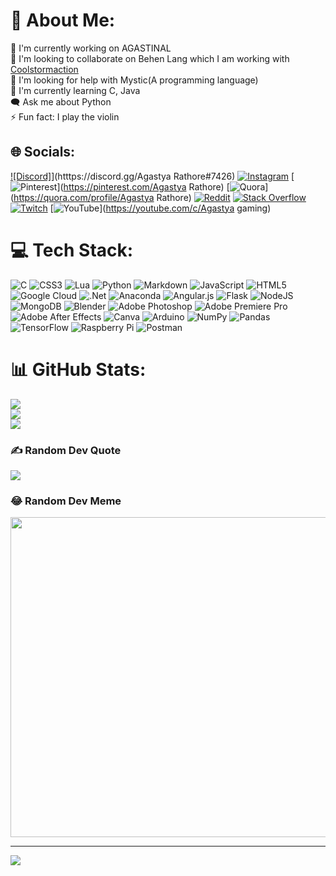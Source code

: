 # 💫 About Me:
🔭 I'm currently working on AGASTINAL<br>👯 I'm looking to collaborate on Behen Lang which I am working with [Coolstormaction](https://github.com/Coolstormaction)<br>🤝 I'm looking for help with Mystic(A programming language)<br>🌱 I'm currently learning C, Java<br>🗨️ Ask me about Python<br>⚡ Fun fact: I play the violin


## 🌐 Socials:
[![Discord]](https://img.shields.io/badge/Discord-%237289DA.svg?logo=discord&logoColor=white)](htttps://discord.gg/Agastya Rathore#7426) [![Instagram](https://img.shields.io/badge/Instagram-%23E4405F.svg?logo=Instagram&logoColor=white)](https://instagram.com/01010101101agastya) [![Pinterest](https://img.shields.io/badge/Pinterest-%23E60023.svg?logo=Pinterest&logoColor=white)](https://pinterest.com/Agastya Rathore) [![Quora](https://img.shields.io/badge/Quora-%23B92B27.svg?logo=Quora&logoColor=white)](https://quora.com/profile/Agastya Rathore) [![Reddit](https://img.shields.io/badge/Reddit-%23FF4500.svg?logo=Reddit&logoColor=white)](https://reddit.com/user/SpaceboiThingPeople) [![Stack Overflow](https://img.shields.io/badge/-Stackoverflow-FE7A16?logo=stack-overflow&logoColor=white)](https://stackoverflow.com/users/RathoreAgastya) [![Twitch](https://img.shields.io/badge/Twitch-%239146FF.svg?logo=Twitch&logoColor=white)](https://twitch.tv/agastya_rathore) [![YouTube](https://img.shields.io/badge/YouTube-%23FF0000.svg?logo=YouTube&logoColor=white)](https://youtube.com/c/Agastya gaming) 

# 💻 Tech Stack:
![C](https://img.shields.io/badge/c-%2300599C.svg?style=for-the-badge&logo=c&logoColor=white) ![CSS3](https://img.shields.io/badge/css3-%231572B6.svg?style=for-the-badge&logo=css3&logoColor=white) ![Lua](https://img.shields.io/badge/lua-%232C2D72.svg?style=for-the-badge&logo=lua&logoColor=white) ![Python](https://img.shields.io/badge/python-3670A0?style=for-the-badge&logo=python&logoColor=ffdd54) ![Markdown](https://img.shields.io/badge/markdown-%23000000.svg?style=for-the-badge&logo=markdown&logoColor=white) ![JavaScript](https://img.shields.io/badge/javascript-%23323330.svg?style=for-the-badge&logo=javascript&logoColor=%23F7DF1E) ![HTML5](https://img.shields.io/badge/html5-%23E34F26.svg?style=for-the-badge&logo=html5&logoColor=white) ![Google Cloud](https://img.shields.io/badge/Google%20Cloud-%234285F4.svg?style=for-the-badge&logo=google-cloud&logoColor=white) ![.Net](https://img.shields.io/badge/.NET-5C2D91?style=for-the-badge&logo=.net&logoColor=white) ![Anaconda](https://img.shields.io/badge/Anaconda-%2344A833.svg?style=for-the-badge&logo=anaconda&logoColor=white) ![Angular.js](https://img.shields.io/badge/angular.js-%23E23237.svg?style=for-the-badge&logo=angularjs&logoColor=white) ![Flask](https://img.shields.io/badge/flask-%23000.svg?style=for-the-badge&logo=flask&logoColor=white) ![NodeJS](https://img.shields.io/badge/node.js-6DA55F?style=for-the-badge&logo=node.js&logoColor=white) ![MongoDB](https://img.shields.io/badge/MongoDB-%234ea94b.svg?style=for-the-badge&logo=mongodb&logoColor=white) ![Blender](https://img.shields.io/badge/blender-%23F5792A.svg?style=for-the-badge&logo=blender&logoColor=white) ![Adobe Photoshop](https://img.shields.io/badge/adobephotoshop-%2331A8FF.svg?style=for-the-badge&logo=adobephotoshop&logoColor=white) ![Adobe Premiere Pro](https://img.shields.io/badge/Adobe%20Premiere%20Pro-9999FF.svg?style=for-the-badge&logo=Adobe%20Premiere%20Pro&logoColor=white) ![Adobe After Effects](https://img.shields.io/badge/Adobe%20After%20Effects-9999FF.svg?style=for-the-badge&logo=Adobe%20After%20Effects&logoColor=white) ![Canva](https://img.shields.io/badge/Canva-%2300C4CC.svg?style=for-the-badge&logo=Canva&logoColor=white) ![Arduino](https://img.shields.io/badge/-Arduino-00979D?style=for-the-badge&logo=Arduino&logoColor=white) ![NumPy](https://img.shields.io/badge/numpy-%23013243.svg?style=for-the-badge&logo=numpy&logoColor=white) ![Pandas](https://img.shields.io/badge/pandas-%23150458.svg?style=for-the-badge&logo=pandas&logoColor=white) ![TensorFlow](https://img.shields.io/badge/TensorFlow-%23FF6F00.svg?style=for-the-badge&logo=TensorFlow&logoColor=white) ![Raspberry Pi](https://img.shields.io/badge/-RaspberryPi-C51A4A?style=for-the-badge&logo=Raspberry-Pi) ![Postman](https://img.shields.io/badge/Postman-FF6C37?style=for-the-badge&logo=postman&logoColor=white)
# 📊 GitHub Stats:
![](https://github-readme-stats.vercel.app/api?username=RathoreAgastya&theme=dark&hide_border=true&include_all_commits=true&count_private=true)<br/>
![](https://github-readme-streak-stats.herokuapp.com/?user=RathoreAgastya&theme=dark&hide_border=true)<br/>
![](https://github-readme-stats.vercel.app/api/top-langs/?username=RathoreAgastya&theme=dark&hide_border=true&include_all_commits=true&count_private=true&layout=compact)

### ✍️ Random Dev Quote
![](https://quotes-github-readme.vercel.app/api?type=horizontal&theme=dark)

### 😂 Random Dev Meme
<img src="https://random-memer.herokuapp.com/" width="512px"/>

---
[![](https://visitcount.itsvg.in/api?id=RathoreAgastya&icon=2&color=0)](https://visitcount.itsvg.in)

<!-- Proudly created with GPRM ( https://gprm.itsvg.in ) -->

